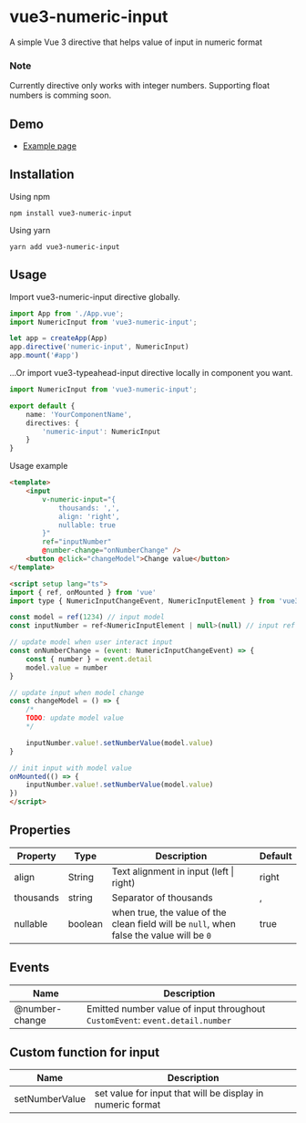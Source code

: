 
# vue3-numeric-input

A simple Vue 3 directive that helps value of input in numeric format

### Note
Currently directive only works with integer numbers. Supporting float numbers is comming soon.
## Demo
  - [Example page](https://vue3-numeric-input.vercel.app/)

## Installation

Using npm
```
npm install vue3-numeric-input
```

Using yarn
```
yarn add vue3-numeric-input
```

## Usage
Import vue3-numeric-input directive globally.

```ts
import App from './App.vue';
import NumericInput from 'vue3-numeric-input';

let app = createApp(App)
app.directive('numeric-input', NumericInput)
app.mount('#app')
```

...Or import vue3-typeahead-input directive locally in component you want. 

```ts
import NumericInput from 'vue3-numeric-input';

export default {
    name: 'YourComponentName',
    directives: {
        'numeric-input': NumericInput
    }
}
```
Usage example
```html
<template>
    <input
        v-numeric-input="{
            thousands: ',',
            align: 'right',
            nullable: true
        }"
        ref="inputNumber"
        @number-change="onNumberChange" />
    <button @click="changeModel">Change value</button>
</template>

<script setup lang="ts">
import { ref, onMounted } from 'vue'
import type { NumericInputChangeEvent, NumericInputElement } from 'vue3-numeric-input';

const model = ref(1234) // input model
const inputNumber = ref<NumericInputElement | null>(null) // input ref

// update model when user interact input
const onNumberChange = (event: NumericInputChangeEvent) => {
    const { number } = event.detail
    model.value = number
}

// update input when model change
const changeModel = () => {
    /*
    TODO: update model value
    */

    inputNumber.value!.setNumberValue(model.value)
}

// init input with model value
onMounted(() => {
    inputNumber.value!.setNumberValue(model.value)
})
</script>

```

## Properties

| Property  | Type | Description | Default |
|---|---|---|---|
| align | String | Text alignment in input (left \| right) | right |
| thousands | string | Separator of thousands | , |
| nullable | boolean | when true, the value of the clean field will be `null`, when false the value will be `0` | true |



## Events

| Name | Description |
| ---- | ----------- |
| @number-change | Emitted number value of input throughout `CustomEvent`: `event.detail.number` |

## Custom function for input

| Name | Description |
| ---- | ----------- |
| setNumberValue | set value for input that will be display in numeric format |